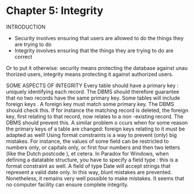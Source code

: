 # Chapter 5: Integrity

INTRODUCTION
- Security involves ensuring that users are allowed to do the things they are trying to do
- Integrity involves ensuring that the things they are trying to do are correct

Or to put it otherwise: security means protecting the database against unau thorized users, integrity
means protecting it against authorized users.

SOME ASPECTS OF INTEGRITY
Every table should have a primary key : uniquely identifying each record. The DBMS should therefore
guarantee that no two records have the same primary key.
Some tables will include foreign keys . A foreign key must match some primary key. The DBMS should
check this. If for instance the matching record is deleted, the foreign key, first relating to that record,
now relates to a non -existing record. The DBMS should prevent this. A similar problem o ccurs when
for some reason the primary keys of a table are changed: foreign keys relating to it must be adapted
as well!
Using format constraints is a way to prevent (only) big mistakes. For instance, the values of some field
can be restricted to numbers only, or capitals only, or first four numbers and then two letters (like the
Dutch postcode ), et cetera. In Paradox for Windows, when defining a datatable structure, you have to
specify a field type : this is a format constraint as well. A field of type Date will accept strings that
represent a valid date only. In this way, blunt mistakes are prevented. Nonetheless, it remains very
well possible to make mistakes. It seems that no computer facility can ensure complete integrity.
